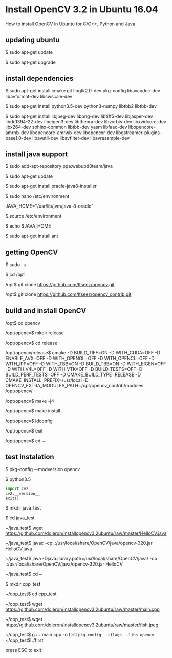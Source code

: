 # Install OpenCV 3.2 in Ubuntu 16.04
How to install OpenCV in Ubuntu for C/C++, Python and Java

## updating ubuntu

$ sudo apt-get update

$ sudo apt-get upgrade

## install dependencies

$ sudo apt-get install cmake git libgtk2.0-dev pkg-config libavcodec-dev libavformat-dev libswscale-dev

$ sudo apt-get install python3.5-dev python3-numpy libtbb2 libtbb-dev 

$ sudo apt-get install libjpeg-dev libpng-dev libtiff5-dev libjasper-dev libdc1394-22-dev libeigen3-dev libtheora-dev libvorbis-dev libxvidcore-dev libx264-dev sphinx-common libtbb-dev yasm libfaac-dev libopencore-amrnb-dev libopencore-amrwb-dev libopenexr-dev libgstreamer-plugins-base1.0-dev libavutil-dev libavfilter-dev  libavresample-dev

## install java support

$ sudo add-apt-repository ppa:webupd8team/java

$ sudo apt-get update

$ sudo apt-get install oracle-java8-installer

$ sudo nano /etc/environment

JAVA_HOME="/usr/lib/jvm/java-8-oracle"

$ source /etc/environment

$ echo $JAVA_HOME

$ sudo apt-get install ant

## getting OpenCV

$ sudo -s

$ cd /opt

/opt$ git clone https://github.com/Itseez/opencv.git

/opt$ git clone https://github.com/Itseez/opencv_contrib.git

## build and install OpenCV

/opt$ cd opencv

/opt/opencv$ mkdir release

/opt/opencv$ cd release

/opt/opencv/release$ cmake -D BUILD_TIFF=ON -D WITH_CUDA=OFF -D ENABLE_AVX=OFF -D WITH_OPENGL=OFF -D WITH_OPENCL=OFF -D WITH_IPP=OFF -D WITH_TBB=ON -D BUILD_TBB=ON -D WITH_EIGEN=OFF -D WITH_V4L=OFF -D WITH_VTK=OFF -D BUILD_TESTS=OFF -D BUILD_PERF_TESTS=OFF -D CMAKE_BUILD_TYPE=RELEASE  -D CMAKE_INSTALL_PREFIX=/usr/local -D OPENCV_EXTRA_MODULES_PATH=/opt/opencv_contrib/modules /opt/opencv/

/opt/opencv$ make -j4

/opt/opencv$ make install

/opt/opencv$ ldconfig

/opt/opencv$ exit

/opt/opencv$ cd ~

## test instalation
	
$ pkg-config --modversion opencv

$ python3.5
```python
import cv2
cv2.__version__
exit()
```
$ mkdir java_test

$ cd java_test

~/java_test$ wget https://github.com/doleron/installopencv3.2ubuntu/raw/master/HelloCV.java

~/java_test$ javac -cp .:/usr/local/share/OpenCV/java/opencv-320.jar HelloCV.java

~/java_test$ java -Djava.library.path=/usr/local/share/OpenCV/java/ -cp .:/usr/local/share/OpenCV/java/opencv-320.jar HelloCV

~/java_test$ cd ~

$ mkdir cpp_test

~/cpp_test$ cd cpp_test

~/cpp_test$ wget https://github.com/doleron/installopencv3.2ubuntu/raw/master/main.cpp

~/cpp_test$ wget https://github.com/doleron/installopencv3.2ubuntu/raw/master/fish.jpeg

~/cpp_test$ g++ main.cpp -o first ``pkg-config --cflags --libs opencv``
~/cpp_test$ ./first

press ESC to exit


